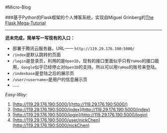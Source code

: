 #Micro-Blog 

###基于Python的Flask框架的个人博客系统，实现自Miguel Grinberg的[The Flask Mega-Tutorial](http://www.pythondoc.com/flask-mega-tutorial/index.html)

----


**还未完成，简单写一写现有的入口：**
- 部署于腾讯云服务器，URL—— `http://119.29.176.190:5000/`
- `/index`是默认跳转的页面
- `/login`是登录页，利用的是`OpenID`，现有的接口里面似乎只有`YaHoo`的接口能用，`Google`似乎已经停止对`OpenID`的支持。所以可以用`YaHoo`的账号来登陆。
- `/indexbase`是登陆之后的展示页
- `/user/<username>`是用户的信息展示页
- .....

*Easy-Way:*  
1. [http://119.29.176.190:5000/](http://119.29.176.190:5000/)
2. [http://119.29.176.190:5000/index](http://119.29.176.190:5000/index)
3. [http://119.29.176.190:5000/login](http://119.29.176.190:5000/login)
4. [http://119.29.176.190:5000/user/nickChen](http://119.29.176.190:5000/nickChen)